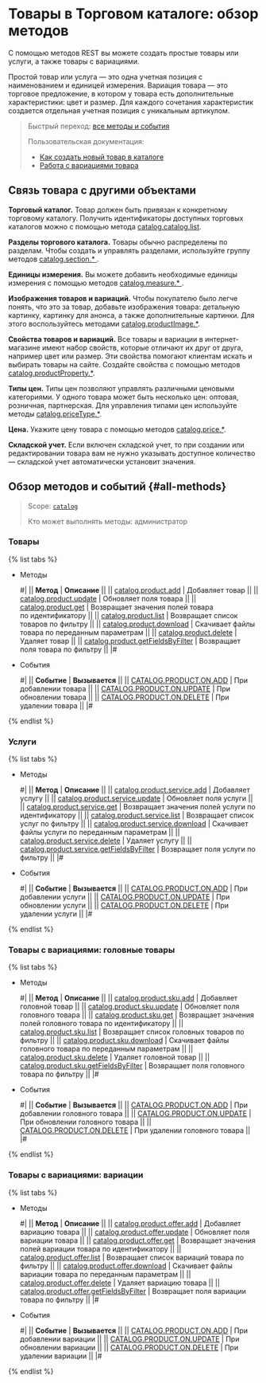 # Товары в Торговом каталоге: обзор методов

С помощью методов REST вы можете создать простые товары или услуги, а также товары с вариациями.

Простой товар или услуга — это одна учетная позиция с наименованием и единицей измерения. Вариация товара — это торговое предложение, в котором у товара есть дополнительные характеристики: цвет и размер. Для каждого сочетания характеристик создается отдельная учетная позиция с уникальным артикулом.

> Быстрый переход: [все методы и события](#all-methods)
> 
> Пользовательская документация: 
>   - [Как создать новый товар в каталоге](https://helpdesk.bitrix24.ru/open/11657084/)
>   - [Работа с вариациями товара](https://helpdesk.bitrix24.ru/open/11657102/)

## Связь товара с другими объектами

**Торговый каталог.** Товар должен быть привязан к конкретному торговому каталогу. Получить идентификаторы доступных торговых каталогов можно с помощью метода [catalog.catalog.list](../catalog/catalog-catalog-list.md).

**Разделы торгового каталога.** Товары обычно распределены по разделам. Чтобы создать и управлять разделами, используйте группу методов [catalog.section.* ](../section/index.md).

**Единицы измерения.** Вы можете добавить необходимые единицы измерения с помощью методов [catalog.measure.* ](../measure/index.md).

**Изображения товаров и вариаций.** Чтобы покупателю было легче понять, что это за товар, добавьте изображения товара: детальную картинку, картинку для анонса, а также дополнительные картинки. Для этого воспользуйтесь методами [catalog.productImage.*](../product-image/index.md).

**Свойства товаров и вариаций.** Все товары и вариации в интернет-магазине имеют набор свойств, которые отличают их друг от друга, например цвет или размер. Эти свойства помогают клиентам искать и выбирать товары на сайте. Создайте свойства с помощью методов [catalog.productProperty.*](../product-property/index.md).

**Типы цен.** Типы цен позволяют управлять различными ценовыми категориями. У одного товара может быть несколько цен: оптовая, розничная, партнерская. Для управления типами цен используйте методы [catalog.priceType.*](../price-type/index.md).

**Цена.** Укажите цену товара с помощью методов [catalog.price.*](../price/index.md).

**Складской учет.** Если включен складской учет, то при создании или редактировании товара вам не нужно указывать доступное количество — складской учет автоматически установит значения.

## Обзор методов и событий {#all-methods}

> Scope: [`catalog`](../../scopes/permissions.md)
>
> Кто может выполнять методы: администратор

### Товары

{% list tabs %}

- Методы

    #|
    || **Метод** | **Описание** ||
    || [catalog.product.add](./catalog-product-add.md) | Добавляет товар ||
    || [catalog.product.update](./catalog-product-update.md) | Обновляет поля товара ||
    || [catalog.product.get](./catalog-product-get.md) | Возвращает значения полей товара по идентификатору ||
    || [catalog.product.list](./catalog-product-list.md) | Возвращает список товаров по фильтру ||
    || [catalog.product.download](./catalog-product-download.md) | Скачивает файлы товара по переданным параметрам ||
    || [catalog.product.delete](./catalog-product-delete.md) | Удаляет товар ||
    || [catalog.product.getFieldsByFilter](./catalog-product-get-fields-by-filter.md) | Возвращает поля товара по фильтру ||
    |#

- События

    #|
    || **Событие** | **Вызывается** ||
    || [CATALOG.PRODUCT.ON.ADD](../events/catalog-product-on-add.md) | При добавлении товара ||
    || [CATALOG.PRODUCT.ON.UPDATE](../events/catalog-product-on-update.md) | При обновлении товара ||
    || [CATALOG.PRODUCT.ON.DELETE](../events/catalog-product-on-delete.md) | При удалении товара ||
    |#

{% endlist %}

### Услуги

{% list tabs %}

- Методы

    #|
    || **Метод** | **Описание** ||
    || [catalog.product.service.add](./service/catalog-product-service-add.md) | Добавляет услугу ||
    || [catalog.product.service.update](./service/catalog-product-service-update.md) | Обновляет поля услуги ||
    || [catalog.product.service.get](./service/catalog-product-service-get.md) | Возвращает значения полей услуги по идентификатору ||
    || [catalog.product.service.list](./service/catalog-product-service-list.md) | Возвращает список услуг по фильтру ||
    || [catalog.product.service.download](./service/catalog-product-service-download.md) | Скачивает файлы услуги по переданным параметрам ||
    || [catalog.product.service.delete](./service/catalog-product-service-delete.md) | Удаляет услугу ||
    || [catalog.product.service.getFieldsByFilter](./service/catalog-product-service-get-fields-by-filter.md) | Возвращает поля услуги по фильтру ||
    |#

- События

    #|
    || **Событие** | **Вызывается** ||
    || [CATALOG.PRODUCT.ON.ADD](../events/catalog-product-on-add.md) | При добавлении услуги ||
    || [CATALOG.PRODUCT.ON.UPDATE](../events/catalog-product-on-update.md) | При обновлении услуги ||
    || [CATALOG.PRODUCT.ON.DELETE](../events/catalog-product-on-delete.md) | При удалении услуги ||
    |#

{% endlist %}

### Товары с вариациями: головные товары

{% list tabs %}

- Методы

    #|
    || **Метод** | **Описание** ||
    || [catalog.product.sku.add](./sku/catalog-product-sku-add.md) | Добавляет головной товар ||
    || [catalog.product.sku.update](./sku/catalog-product-sku-update.md) | Обновляет поля головного товара ||
    || [catalog.product.sku.get](./sku/catalog-product-sku-get.md) | Возвращает значения полей головного товара по идентификатору ||
    || [catalog.product.sku.list](./sku/catalog-product-sku-list.md) | Возвращает список головных товаров по фильтру ||
    || [catalog.product.sku.download](./sku/catalog-product-sku-download.md) | Скачивает файлы головного товара по переданным параметрам ||
    || [catalog.product.sku.delete](./sku/catalog-product-sku-delete.md) | Удаляет головной товар ||
    || [catalog.product.sku.getFieldsByFilter](./sku/catalog-product-sku-get-fields-by-filter.md) | Возвращает поля головного товара по фильтру ||
    |#

- События

    #|
    || **Событие** | **Вызывается** ||
    || [CATALOG.PRODUCT.ON.ADD](../events/catalog-product-on-add.md) | При добавлении головного товара ||
    || [CATALOG.PRODUCT.ON.UPDATE](../events/catalog-product-on-update.md) | При обновлении головного товара ||
    || [CATALOG.PRODUCT.ON.DELETE](../events/catalog-product-on-delete.md) | При удалении головного товара ||
    |#

{% endlist %}

### Товары с вариациями: вариации

{% list tabs %}

- Методы

    #|
    || **Метод** | **Описание** ||
    || [catalog.product.offer.add](./offer/catalog-product-offer-add.md) | Добавляет вариацию товара ||
    || [catalog.product.offer.update](./offer/catalog-product-offer-update.md) | Обновляет поля вариации товара ||
    || [catalog.product.offer.get](./offer/catalog-product-offer-get.md) | Возвращает значения полей вариации товара по идентификатору ||
    || [catalog.product.offer.list](./offer/catalog-product-offer-list.md) | Возвращает список вариаций товара по фильтру ||
    || [catalog.product.offer.download](./offer/catalog-product-offer-download.md) | Скачивает файлы вариации товара по переданным параметрам ||
    || [catalog.product.offer.delete](./offer/catalog-product-offer-delete.md) | Удаляет вариацию товара ||
    || [catalog.product.offer.getFieldsByFilter](./offer/catalog-product-offer-get-fields-by-filter.md) | Возвращает поля вариации товара по фильтру ||
    |#

- События

    #|
    || **Событие** | **Вызывается** ||
    || [CATALOG.PRODUCT.ON.ADD](../events/catalog-product-on-add.md) | При добавлении вариации ||
    || [CATALOG.PRODUCT.ON.UPDATE](../events/catalog-product-on-update.md) | При обновлении вариации ||
    || [CATALOG.PRODUCT.ON.DELETE](../events/catalog-product-on-delete.md) | При удалении вариации ||
    |#

{% endlist %}